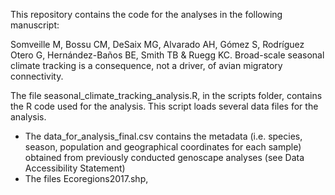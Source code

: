 This repository contains the code for the analyses in the following manuscript:

Somveille M, Bossu CM, DeSaix MG, Alvarado AH, Gómez S, Rodríguez Otero G, Hernández-Baños BE, Smith TB & Ruegg KC. Broad-scale seasonal climate tracking is a consequence, not a driver, of avian migratory connectivity.

The file seasonal_climate_tracking_analysis.R, in the scripts folder, contains the R code used for the analysis. This script loads several data files for the analysis. 
- The data_for_analysis_final.csv contains the metadata (i.e. species, season, population and geographical coordinates for each sample) obtained from previously conducted genoscape analyses (see Data Accessibility Statement)
- The files Ecoregions2017.shp, 



